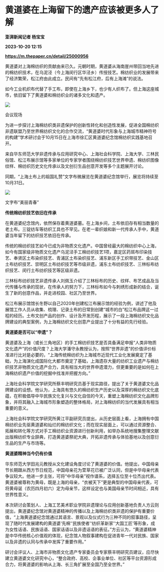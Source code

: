 # 黄道婆在上海留下的遗产应该被更多人了解
**澎湃新闻记者 杨宝宝**

**2023-10-20 12:15**

**https://m.thepaper.cn/detail/25000956**

黄道婆对上海棉纺织的贡献由来已久。元朝时期，黄道婆从海南崖州带回当地先进的棉纺织技术，在乌泥泾（今上海闵行区华泾乡）传授技艺。棉纺织业的发展带来了经济繁荣，松江府由此成立。民间有“先有松江府，后有上海滩”的说法。

如今工业机织布代替了手工布，即使在上海乡下，也少有人织布了。但上海这座城市，依旧留下了黄道婆和棉纺织业的诸多文化和遗产。

![](https://imagecloud.thepaper.cn/thepaper/image/274/916/944.jpg)

会议现场

为进一步探讨上海棉纺织类非遗保护的创新性转化和创造性发展，促进全国棉纺织非遗联盟乃至世界棉纺织文化的合作交流，“黄道婆时代形象与上海城市精神符号的构建”学术研讨会于10月15日在上海市徐汇区黄道婆纪念馆棉纺织实践基地召开。

来自华东师范大学非遗传承与应用研究中心、上海社会科学院、上海大学、三林民俗馆、松江布展示馆等多家单位的专家学者围绕棉纺织技艺世界申遗、棉纺织图像纹样、棉纺织历史文化传承以及文创衍生品创意开发等多个主题展开讨论。

同期，“上海土布上的祖国礼赞”文字布微展览在黄道婆纪念馆举行，展览将持续至10月31日。

![](https://imagecloud.thepaper.cn/thepaper/image/274/916/943.png)

文字布“美丽青春”

**传统棉纺织技艺依旧在传承**

在黄道婆纪念馆内，依然保存着黄道婆墓。在上海乡间，土布依旧存有相当数量的老土布。三锭纺车等纺织工具也不罕见。在老一辈织娘和新一代传承人手中，黄道婆当年留下的纺织技艺依旧在传承。

传统的棉纺织技艺如今已成为非物质文化遗产。中国曾经最大的棉纺织中心上海，如今有国家级非物质文化遗产乌泥泾手工棉纺织技艺1项，嘉定区药斑布印染技艺、奉贤区土布染织技艺、青浦区土布染织技艺、浦东新区手工织带技艺、金山区土布纺织技艺、崇明区土布纺织技艺等市级非遗，浦东土布纺织技艺、三林标布纺织技艺、闵行土布纺织技艺等区级非遗。

三林标布纺织技艺非遗传承人刘佩玉介绍了三林标布的历史、纹样、布艺成品及当代传播与传承的现状，在传承人的努力下，三林标布如今与刺绣形成新的结合，诞生了新的创意作品，并走进校园、社区乃至世界。

松江布展示馆馆长冬野以自己2020年创建松江布展示馆的经验为例，讲述了他及展馆工作人员从收集、梳理、记录土布的日常到创建“城市的白”松江布品牌这一过程的经历。土布文创产品的创作、设计及开发历程，展示了一段上海棉纺织文化品牌建设的典型案例，为上海棉纺织文化创意产业提出了十分有益的先行经验。

**黄道婆是否可以“申遗”？**

黄道婆及上海（或长三角地区）的手工棉纺织技艺是否具备满足申报“人类非物质文化遗产”的价值尺度？上海大学潘守永教授认为，按照“世界非遗”的价值评价标准进行比对是必要的，“上海传统棉纺织为上海城市近现代工业化发展奠定了基础，为上海演化成国际化大都市奠定了基础，上海遗存大量的纺织工业遗产与棉纺织技艺非物质文化遗产合力，具有相当大的世界申遗潜力，但更重要的是如何在上海棉纺织遗产价值的挖掘中找准并把握方向。”

上海社会科学院文学研究所蔡丰明研究员基于现实路径，提出了关于黄道婆文化品牌建设的设想。他认为，上海具有悠久的棉纺织生产历史以及深厚的棉纺织文化底蕴，在积极倡导中华民族文化复兴与文化自信的今天，重塑上海棉纺织文化品牌形象，并将其融入上海城市形象塑造的整体格局，对上海棉纺织的当代发展具有相当重要的意义。

上海社会科学院文学研究所黄江平副研究员提出，从历史层面上看，上海拥有中国棉纺织业先驱黄道婆和灿烂的棉纺织文化；而在现实层面上，可以通过资源整合、拓展和转化等方式对手工棉纺织业资源进行创新利用，如举办系统地搜集整理文献出版棉纺织专业辞典，打造黄道婆祭祀大典，开拓非遗传承与体验基地以及创意衍生品的生产与市场等。

**黄道婆精神当今仍有价值**

华东师范大学田兆元教授从文化建设角度讨论了黄道婆的价值。他提出，中国母亲节长期跟从西方节日规范，中国母亲花为萱草花已被广泛认同，但是中华母亲代表争议较大。他进一步主张，可将“中华母亲”视作谱系，选择五位至十位杰出代表。黄道婆被尊称为黄母，既是上海的母亲，“衣被天下”更是典型的中国母亲代表，可将黄母诞（农历四月初六）定为母亲节，这样设定也与美国母亲节时间相近，具有世界性意义。

本次研讨会策划人、上海工艺美术职业学院非遗理论与应用创新基地负责人方云则提出，黄道婆纪念馆对黄道婆精神的传播以及上海棉纺织类非遗的保护有重要价值，“上海黄道婆纪念馆通过其语言、景观以及仪式行为三种不同的叙事路径，呈现了随时代发展建构的黄道婆‘先棉’‘民族使者’‘纺织革新家’‘大国工匠’等形象，成为女性话语、民族话语、国家话语以及非遗话语的表征。”方云认为，“黄道婆精神是中华传统核心价值观的体现，纪念馆人物叙事建构在促进青年一代对民族、国家以及非遗的认同与传承中发挥了重要作用。”

研讨会评议人、上海市非物质文化遗产专家委员会专家蔡丰明研究员建议，应尽快建立黄道婆文化研究中心，“整合政府、高校、企事业单位、社区等平台资源形成合力，将黄道婆的影响从上海、长三角扩展至全国乃至全世界。”